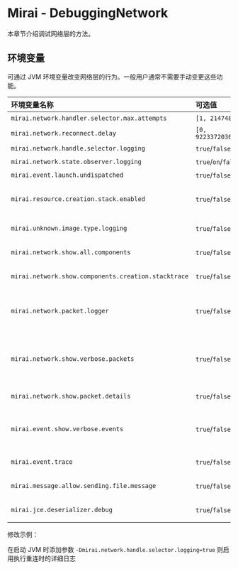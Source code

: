 # Mirai - DebuggingNetwork

本章节介绍调试网络层的方法。

## 环境变量

可通过 JVM 环境变量改变网络层的行为。一般用户通常不需要手动变更这些功能。

[launch-undispatched]: https://github.com/mamoe/mirai/blob/6eff4bdf40815598a2d987e08d89df6b97663967/mirai-core-api/src/commonMain/kotlin/internal/event/InternalEventListeners.kt#L141

[#1715]: https://github.com/mamoe/mirai/issues/1715

| 环境变量名称                                              | 可选值                              | 解释                                                                                     |
|:----------------------------------------------------|:---------------------------------|:---------------------------------------------------------------------------------------|
| `mirai.network.handler.selector.max.attempts`       | `[1, 2147483647]`                | 最大重连尝试次数                                                                               |
| `mirai.network.reconnect.delay`                     | `[0, 9223372036854775807]`       | 两次重连尝试的间隔毫秒数                                                                           |
| `mirai.network.handle.selector.logging`             | `true`/`false`                   | 启用执行重连时的详细日志                                                                           |
| `mirai.network.state.observer.logging`              | `true`/`on`/`false`/`off`/`full` | 启用网络层状态变更的日志                                                                           |
| `mirai.event.launch.undispatched`                   | `true`/`false`                   | 详见 [源码内注释][launch-undispatched]                                                        |
| `mirai.resource.creation.stack.enabled`             | `true`/`false`                   | 启用 `ExternalResource` 创建时的 stacktrace 记录 (影响性能), 在资源泄露时展示                              |
| `mirai.unknown.image.type.logging`                  | `true`/`false`                   | 启用遇到未知图片格式时的日志                                                                         |
| `mirai.network.show.all.components`                 | `true`/`false`                   | 在网络层异常中附加当前所有组件 (components) 内容                                                        |
| `mirai.network.show.components.creation.stacktrace` | `true`/`false`                   | 在网络层异常中附加当前组件容器创建时的 stacktrace                                                         |
| `mirai.network.packet.logger`                       | `true`/`false`                   | 启用数据包日志 (将为展示所有接收的数据包的 id, sequenceId, extraData 以及内容 hex)                             |
| `mirai.network.show.verbose.packets`                | `true`/`false`                   | 在日志记录数据包时包含冗长的数据包 (如 `MessageSvc.PbGetMsg`, `OnlinePush.ReqPush`, `StatSvc.SimpleGet`) |
| `mirai.network.show.packet.details`                 | `true`/`false`                   | 在日志记录数据包时包含 mirai 解析结果                                                                 |
| `mirai.event.show.verbose.events`                   | `true`/`false`                   | 在日志记录事件时包含冗长的事件 (如 `GroupMessagePreSendEvent`, `GroupMessagePostSendEvent`)            |
| `mirai.event.trace`                                 | `true`/`false`                   | 在日志记录事件监听器创建及使用的信息                                                                     |
| `mirai.message.allow.sending.file.message`          | `true`/`false`                   | 允许发送 `FileMessage`, 用于兼容旧代码 ([#1715])                                                  |
| `mirai.jce.deserializer.debug`                      | `true`/`false`                   | 启用数据包解析错误的详细信息显示                                                                       |

修改示例：

在启动 JVM 时添加参数 `-Dmirai.network.handle.selector.logging=true`
则启用执行重连时的详细日志

